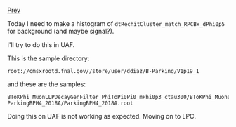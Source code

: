 [Prev](Tue_May_2_2023.md)

Today I need to make a histogram of `dtRechitCluster_match_RPCBx_dPhi0p5` for background (and maybe signal?).

I'll try to do this in UAF.

This is the sample directory:

```
root://cmsxrootd.fnal.gov//store/user/ddiaz/B-Parking/V1p19_1
```

and these are the samples:

```
BToKPhi_MuonLLPDecayGenFilter_PhiToPi0Pi0_mPhi0p3_ctau300/BToKPhi_MuonLLPDecayGenFilter_PhiToPi0Pi0_mPhi0p3_ctau300.root
ParkingBPH4_2018A/ParkingBPH4_2018A.root
```

Doing this on UAF is not working as expected. Moving on to LPC.


